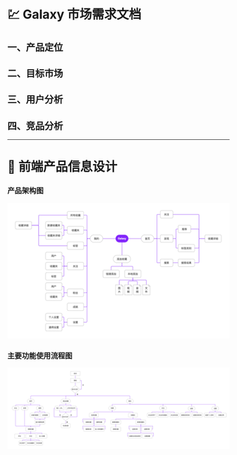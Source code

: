 # 💹 Galaxy 市场需求文档
## 一、产品定位
## 二、目标市场
## 三、用户分析
## 四、竞品分析
---
# 📱 前端产品信息设计
### 产品架构图
![产品架构图](images/产品架构图.png)
### 主要功能使用流程图
![主要功能使用流程图](images/主要功能使用流程图.png)